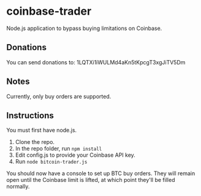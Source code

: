 coinbase-trader
===============

Node.js application to bypass buying limitations on Coinbase.

## Donations
You can send donations to: 1LQTXi1iWULMd4aKn5tKpcgT3xgJiTV5Dm

## Notes
Currently, only buy orders are supported.

## Instructions
You must first have node.js.

1. Clone the repo.
2. In the repo folder, run `npm install`
3. Edit config.js to provide your Coinbase API key.
4. Run `node bitcoin-trader.js`

You should now have a console to set up BTC buy orders.  They will remain open until the Coinbase limit is lifted, at which point they'll be filled normally.